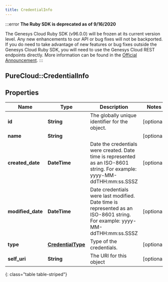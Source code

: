 ```yaml
---
title: CredentialInfo
---
```


:::error
**The Ruby SDK is deprecated as of 9/16/2020**

The Genesys Cloud Ruby SDK (v96.0.0) will be frozen at its current version level. Any new enhancements to our API or bug fixes will not be backported. If you do need to take advantage of new features or bug fixes outside the Genesys Cloud Ruby SDK, you will need to use the Genesys Cloud REST endpoints directly. More information can be found in the [Official Announcement](https://developer.mypurecloud.com/forum/t/announcement-genesys-cloud-ruby-sdk-end-of-life/8850).
:::


## PureCloud::CredentialInfo

## Properties

|Name | Type | Description | Notes|
|------------ | ------------- | ------------- | -------------|
| **id** | **String** | The globally unique identifier for the object. | [optional] |
| **name** | **String** |  | [optional] |
| **created_date** | **DateTime** | Date the credentials were created. Date time is represented as an ISO-8601 string. For example: yyyy-MM-ddTHH:mm:ss.SSSZ | [optional] |
| **modified_date** | **DateTime** | Date credentials were last modified. Date time is represented as an ISO-8601 string. For example: yyyy-MM-ddTHH:mm:ss.SSSZ | [optional] |
| **type** | [**CredentialType**](CredentialType.html) | Type of the credentials. | [optional] |
| **self_uri** | **String** | The URI for this object | [optional] |
{: class="table table-striped"}


